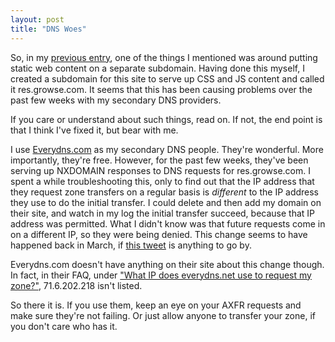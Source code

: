 ```yaml
---
layout: post
title: "DNS Woes"
---
```

So, in my [previous entry][1], one of the things I mentioned was around
putting static web content on a separate subdomain. Having done this myself, I
created a subdomain for this site to serve up CSS and JS content and called it
res.growse.com. It seems that this has been causing problems over the past few
weeks with my secondary DNS providers.

If you care or understand about such things, read on. If not, the end point is
that I think I've fixed it, but bear with me.

I use [Everydns.com][2] as my secondary DNS people. They're wonderful. More
importantly, they're free. However, for the past few weeks, they've been
serving up NXDOMAIN responses to DNS requests for res.growse.com. I spent a
while troubleshooting this, only to find out that the IP address that they
request zone transfers on a regular basis is _different_ to the IP address
they use to do the initial transfer. I could delete and then add my domain on
their site, and watch in my log the initial transfer succeed, because that IP
address was permitted. What I didn't know was that future requests come in on
a different IP, so they were being denied. This change seems to have happened
back in March, if [this tweet][3] is anything to go by.

Everydns.com doesn't have anything on their site about this change though. In
fact, in their FAQ, under ["What IP does everydns.net use to request my
zone?"][4], 71.6.202.218 isn't listed.

So there it is. If you use them, keep an eye on your AXFR requests and make
sure they're not failing. Or just allow anyone to transfer your zone, if you
don't care who has it.

   [1]: /news/comments/optimize-optimize-or-how-i-m-trying-to-make-websites-go-faster/

   [2]: http://everydns.com

   [3]: http://twitter.com/davidu/status/1371687539

   [4]: http://faq.everybox.com/secondary-domain/what-IP-for-AXFRs
